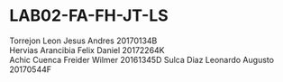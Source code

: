 # LAB02-FA-FH-JT-LS

Torrejon Leon Jesus Andres     20170134B  
Hervias Arancibia Felix Daniel 20172264K  
Achic Cuenca Freider Wilmer    20161345D
Sulca Diaz Leonardo Augusto    20170544F